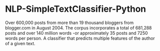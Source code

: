# NLP-SimpleTextClassifier-Python
Over 600,000 posts from more than 19 thousand bloggers from blogger.com 
in August 2004. The corpus incorporates a total of 681,288 posts and over 140 million words -or approximately 35 posts and 7250 words per person.
A classifier that predicts multiple features of the author of a given text.
